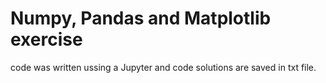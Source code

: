 # Numpy, Pandas and Matplotlib exercise 
code was written ussing a Jupyter and code solutions are saved in txt file.
